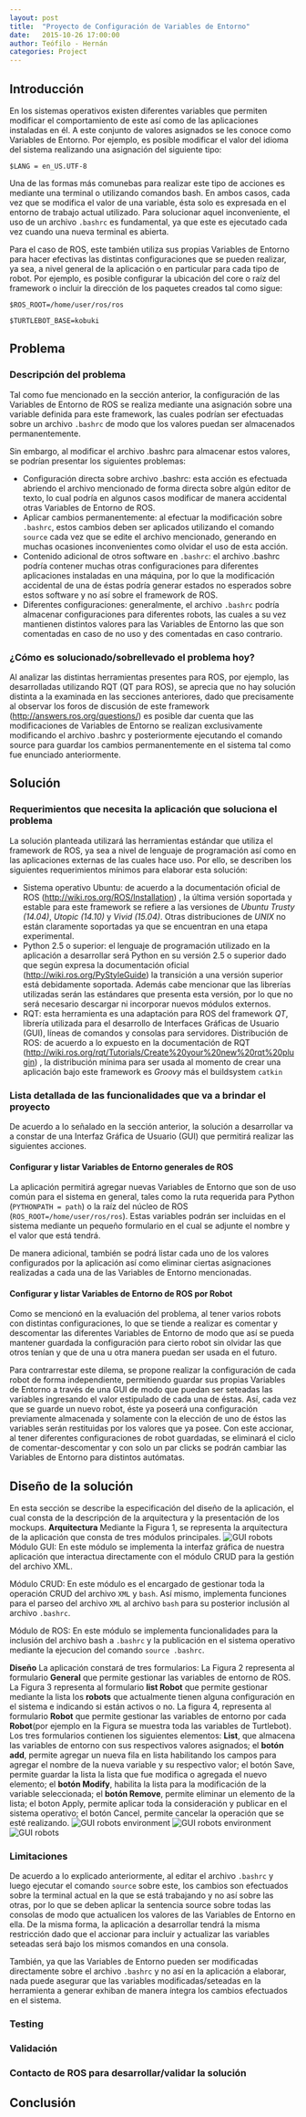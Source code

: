 ```yaml
---
layout: post
title:  "Proyecto de Configuración de Variables de Entorno"
date:   2015-10-26 17:00:00
author: Teófilo - Hernán
categories: Project
---
```


## Introducción

En los sistemas operativos existen diferentes variables que permiten modificar el comportamiento de este así como de las aplicaciones instaladas en él. A este conjunto de valores asignados se les conoce como Variables de Entorno. Por ejemplo, es posible modificar el valor del idioma del sistema realizando una asignación del siguiente tipo:

`$LANG = en_US.UTF-8`

Una de las formas más comunebas para realizar este tipo de acciones es mediante una terminal o utilizando comandos bash. En ambos casos, cada vez que se modifica el valor de una variable, ésta solo es expresada en el entorno de trabajo actual utilizado. Para solucionar aquel inconveniente, el uso de un archivo `.bashrc` es fundamental, ya que este es ejecutado cada vez cuando una nueva terminal es abierta.

Para el caso de ROS, este también utiliza sus propias Variables de Entorno para hacer efectivas las distintas configuraciones que se pueden realizar, ya sea, a nivel general de la aplicación o en particular para cada tipo de robot. Por ejemplo, es posible configurar la ubicación del core o raíz del framework o incluir la dirección de los paquetes creados tal como sigue:

`$ROS_ROOT=/home/user/ros/ros` 

`$TURTLEBOT_BASE=kobuki`

## Problema

### Descripción del problema
Tal como fue mencionado en la sección anterior, la configuración de las Variables de Entorno de ROS se realiza mediante una asignación sobre una variable definida para este framework, las cuales podrían ser efectuadas sobre un archivo `.bashrc` de modo que los valores puedan ser almacenados permanentemente.

Sin embargo, al modificar el archivo .bashrc para almacenar estos valores, se podrían presentar los siguientes problemas:

* Configuración directa sobre archivo .bashrc: esta acción es efectuada abriendo el archivo mencionado de forma directa sobre algún editor de texto, lo cual podría en algunos casos modificar de manera accidental otras Variables de Entorno de ROS.
* Aplicar cambios permanentemente: al efectuar la modificación sobre `.bashrc`, estos cambios deben ser aplicados utilizando el comando `source` cada vez que se edite el archivo mencionado, generando en muchas ocasiones inconvenientes como olvidar el uso de esta acción.
* Contenido adicional de otros software en `.bashrc`: el archivo .bashrc podría contener muchas otras configuraciones para diferentes aplicaciones instaladas en una máquina, por lo que la modificación accidental de una de éstas podría generar estados no esperados sobre estos software y no así sobre el framework de ROS.
* Diferentes configuraciones: generalmente, el archivo `.bashrc` podría almacenar configuraciones para diferentes robots, las cuales a su vez mantienen distintos valores para las Variables de Entorno las que son comentadas en caso de no uso y des comentadas en caso contrario.

### ¿Cómo es solucionado/sobrellevado el problema hoy?

Al analizar las distintas herramientas presentes para ROS, por ejemplo, las desarrolladas utilizando RQT (QT para ROS), se aprecia que no hay solución distinta a la examinada en las secciones anteriores, dado que precisamente al observar los foros de discusión de este framework (http://answers.ros.org/questions/) es posible dar cuenta que las modificaciones de Variables de Entorno se realizan exclusivamente modificando el archivo .bashrc y posteriormente ejecutando el comando source para guardar los cambios permanentemente en el sistema tal como fue enunciado anteriormente.

## Solución

### Requerimientos que necesita la aplicación que soluciona el problema

La solución planteada utilizará las herramientas estándar que utiliza el framework de ROS, ya sea a nivel de lenguaje de programación así como en las aplicaciones externas de las cuales hace uso. Por ello, se describen los siguientes requerimientos mínimos para elaborar esta solución:

* Sistema operativo Ubuntu: de acuerdo a la documentación oficial de ROS (<http://wiki.ros.org/ROS/Installation>) , la última versión soportada y estable para este framework se refiere a las versiones de _Ubuntu Trusty (14.04)_, _Utopic (14.10)_ y _Vivid (15.04)_. Otras distribuciones de _UNIX_ no están claramente soportadas ya que se encuentran en una etapa experimental.
* Python 2.5 o superior: el lenguaje de programación utilizado en la aplicación a desarrollar será Python en su versión 2.5 o superior dado que según expresa la documentación oficial (<http://wiki.ros.org/PyStyleGuide>) la transición a una versión superior está debidamente soportada. Además cabe mencionar que las librerías utilizadas serán las estándares que presenta esta versión, por lo que no será necesario descargar ni incorporar nuevos módulos externos.
* RQT: esta herramienta es una adaptación para ROS del framework _QT_, librería utilizada para el desarrollo de Interfaces Gráficas de Usuario (GUI), líneas de comandos y consolas para servidores. 
Distribución de ROS: de acuerdo a lo expuesto en la documentación de RQT (<http://wiki.ros.org/rqt/Tutorials/Create%20your%20new%20rqt%20plugin>) , la distribución mínima para ser usada al momento de crear una aplicación bajo este framework es _Groovy_ más el buildsystem `catkin`

### Lista detallada de las funcionalidades que va a brindar el proyecto

De acuerdo a lo señalado en la sección anterior, la solución a desarrollar va a constar de una Interfaz Gráfica de Usuario (GUI) que permitirá realizar las siguientes acciones.

#### Configurar y listar Variables de Entorno generales de ROS

La aplicación permitirá agregar nuevas Variables de Entorno que son de uso común para el sistema en general, tales como la ruta requerida para Python (`PYTHONPATH = path`) o la raíz del núcleo de ROS (`ROS_ROOT=/home/user/ros/ros`). Estas variables podrán ser incluidas en el sistema mediante un pequeño formulario en el cual se adjunte el nombre y el valor que está tendrá.

De manera adicional, también se podrá listar cada uno de los valores configurados por la aplicación así como eliminar ciertas asignaciones realizadas a cada una de las Variables de Entorno mencionadas.

#### Configurar y listar Variables de Entorno de ROS por Robot

Como se mencionó en la evaluación del problema, al tener varios robots con distintas configuraciones, lo que se tiende a realizar es comentar y descomentar las diferentes Variables de Entorno de modo que así se pueda mantener guardada la configuración para cierto robot sin olvidar las que otros tenían y que de una u otra manera puedan ser usada en el futuro.

Para contrarrestar este dilema, se propone realizar la configuración de cada robot de forma independiente, permitiendo guardar sus propias Variables de Entorno a través de una GUI de modo que puedan ser seteadas las variables ingresando el valor estipulado de cada una de éstas. Así, cada vez que se guarde un nuevo robot, éste ya poseerá una configuración previamente almacenada y solamente con la elección de uno de éstos las variables serán restituidas por los valores que ya posee. Con este accionar, al tener diferentes configuraciones de robot guardadas, se eliminará el ciclo de comentar-descomentar y con solo un par clicks se podrán cambiar las Variables de Entorno para distintos autómatas.



## Diseño de la solución
En esta sección se describe la especificación del diseño de la aplicación, el cual consta de la descripción de la arquitectura y  la presentación de los mockups.
**Arquitectura**
Mediante la Figura 1, se representa la arquitectura de la aplicación que consta de tres módulos principales.
![GUI robots]({{site.baseurl}}/assets/project/architecture.png)
Módulo GUI: En este módulo se implementa la interfaz gráfica de nuestra aplicación que interactua directamente con el módulo CRUD para la gestión del archivo XML.

Módulo CRUD: En este módulo es el encargado de gestionar toda la operación CRUD del archivo `XML` y `bash`. Así mismo, implementa funciones para el parseo del archivo `XML` al archivo `bash` para su posterior inclusión al archivo `.bashrc`.

Módulo de ROS: En este módulo se implementa funcionalidades para la inclusión del archivo bash a `.bashrc`  y la publicación en el sistema operativo mediante la ejecucion del comando `source .bashrc`. 
 
**Diseño**
La aplicación constará de tres formularios: La Figura 2 representa al formulario **General** que permite gestionar las variables de entorno de ROS. La Figura 3 representa al formulario **list Robot** que permite gestionar mediante la lista los **robots** que actualmente tienen alguna configuración en el sistema e indicando si están activos o no. La figura 4, representa al formulario **Robot** que permite gestionar las variables de entorno por cada **Robot**(por ejemplo en la Figura se muestra toda las variables de Turtlebot). Los tres formularios contienen los siguientes elementos: 
**List**, que almacena las variables de entorno con sus respectivos valores asignados; el **botón add**, permite agregar un nueva fila en lista habilitando los campos para agregar el nombre de la nueva variable y su respectivo valor; el botón Save, permite guardar la lista la lista que fue modifica o agregada el nuevo elemento; el **botón Modify**, habilita la lista para la modificación de la variable seleccionada; el **botón Remove**, permite eliminar un elemento de la lista; el boton Apply, permite aplicar toda la consideración y publicar en el sistema operativo; el botón Cancel, permite cancelar la operación que se esté realizando. 
![GUI robots environment]({{site.baseurl}}/assets/project/gui_robot_general.png)
![GUI robots environment]({{site.baseurl}}/assets/project/gui_robot_variables.png)
![GUI robots]({{site.baseurl}}/assets/project/gui_robots.png)

### Limitaciones

De acuerdo a lo explicado anteriormente, al editar el archivo `.bashrc` y luego ejecutar el comando `source` sobre este, los cambios son efectuados sobre la terminal actual en la que se está trabajando y no así sobre las otras, por lo que se deben aplicar la sentencia source sobre todas las consolas de modo que actualicen los valores de las Variables de Entorno en ella. De la misma forma, la aplicación a desarrollar tendrá la misma restricción dado que el accionar para incluir y actualizar las variables seteadas será bajo los mismos comandos en una consola.

También, ya que las Variables de Entorno pueden ser modificadas directamente sobre el archivo `.bashrc` y no así en la aplicación a elaborar, nada puede asegurar que las variables modificadas/seteadas en la herramienta a generar exhiban de manera íntegra los cambios efectuados en el sistema.

### Testing

### Validación

### Contacto de ROS para desarrollar/validar la solución

## Conclusión
